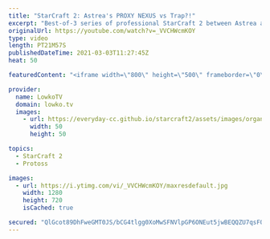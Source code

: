 ```yaml
---
title: "StarCraft 2: Astrea's PROXY NEXUS vs Trap?!"
excerpt: "Best-of-3 series of professional StarCraft 2 between Astrea and Trap. Probably the cheesiest way to open up versus a Nexus first in Protoss versus Protoss is a Nexus first... In their base!  Support my work on Patreon: http://www.patreon.com/lowkotv Become a YouTube member: https://lowko.tv/join  My"
originalUrl: https://youtube.com/watch?v=_VVCHWcmKOY
type: video
length: PT21M57S
publishedDateTime: 2021-03-03T11:27:45Z
heat: 50

featuredContent: "<iframe width=\"800\" height=\"500\" frameborder=\"0\" src=\"https://www.youtube.com/embed/_VVCHWcmKOY\" allow=\"accelerometer; autoplay; encrypted-media; gyroscope; picture-in-picture\" allowfullscreen></iframe>"

provider:
  name: LowkoTV
  domain: lowko.tv
  images:
    - url: https://everyday-cc.github.io/starcraft2/assets/images/organizations/lowko.tv-50x50.jpg
      width: 50
      height: 50

topics:
  - StarCraft 2
  - Protoss

images:
  - url: https://i.ytimg.com/vi/_VVCHWcmKOY/maxresdefault.jpg
    width: 1280
    height: 720
    isCached: true

secured: "QlGcot89DhFweGMT0JS/bCG4tlgg0XoMwSFNVlpGP6ONEut5jwBEQQZU7qsFOhui4dzKZdua8IxJ5CHtl3qmZdQnK7g/FlvakqdwVj195qmL4ck5BXt3YPnd4gGsX73fk2+370kwtNWIoFJ5rI9Dt5TeVjyxg5hT3oJ2hJ5dwEP+04kMJqyRl3sDsl4ZQguDZxZqcW59hL3qz2r/iB8+d4zODMNrMGeiApB/YhE2Rd3WGqaSFHJgRA4pp32n2gSe4WBQJJdji5vbAry2MiM2OjV1EPzbBYtk1PijBNfrP3X9LtVIQ6xbYmua5ygaZfh04kwQyX42UMNmvon4vl0nVUv9+5nm/LzHP0sXLblSO7yCouuobdc0FIA3LNY8otll1lx5UOBWiLo8MbKTP7NF81Y4TE5HnKZlni92kJwNobQ=;ehbDiuPMe2XEwfLrjJSszw=="
---
```


